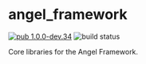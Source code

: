 # angel_framework

[![pub 1.0.0-dev.34](https://img.shields.io/badge/pub-1.0.0--dev.34-red.svg)](https://pub.dartlang.org/packages/angel_framework)
![build status](https://travis-ci.org/angel-dart/framework.svg)

Core libraries for the Angel Framework.